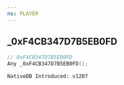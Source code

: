 ```yaml
---
ns: PLAYER
---
```

## _0xF4CB347D7B5EB0FD

```c
// 0xF4CB347D7B5EB0FD
Any _0xF4CB347D7B5EB0FD();
```

```
NativeDB Introduced: v1207
```


